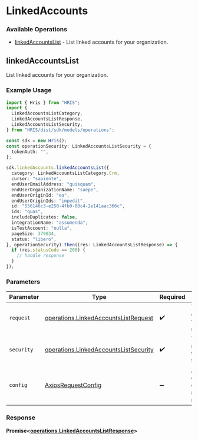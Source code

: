 # LinkedAccounts

### Available Operations

* [linkedAccountsList](#linkedaccountslist) - List linked accounts for your organization.

## linkedAccountsList

List linked accounts for your organization.

### Example Usage

```typescript
import { Hris } from "HRIS";
import {
  LinkedAccountsListCategory,
  LinkedAccountsListResponse,
  LinkedAccountsListSecurity,
} from "HRIS/dist/sdk/models/operations";

const sdk = new Hris();
const operationSecurity: LinkedAccountsListSecurity = {
  tokenAuth: "",
};

sdk.linkedAccounts.linkedAccountsList({
  category: LinkedAccountsListCategory.Crm,
  cursor: "sapiente",
  endUserEmailAddress: "quisquam",
  endUserOrganizationName: "saepe",
  endUserOriginId: "ea",
  endUserOriginIds: "impedit",
  id: "556146c3-e250-4fb0-88c4-2e141aac366c",
  ids: "quas",
  includeDuplicates: false,
  integrationName: "assumenda",
  isTestAccount: "nulla",
  pageSize: 379034,
  status: "libero",
}, operationSecurity).then((res: LinkedAccountsListResponse) => {
  if (res.statusCode == 200) {
    // handle response
  }
});
```

### Parameters

| Parameter                                                                                      | Type                                                                                           | Required                                                                                       | Description                                                                                    |
| ---------------------------------------------------------------------------------------------- | ---------------------------------------------------------------------------------------------- | ---------------------------------------------------------------------------------------------- | ---------------------------------------------------------------------------------------------- |
| `request`                                                                                      | [operations.LinkedAccountsListRequest](../../models/operations/linkedaccountslistrequest.md)   | :heavy_check_mark:                                                                             | The request object to use for the request.                                                     |
| `security`                                                                                     | [operations.LinkedAccountsListSecurity](../../models/operations/linkedaccountslistsecurity.md) | :heavy_check_mark:                                                                             | The security requirements to use for the request.                                              |
| `config`                                                                                       | [AxiosRequestConfig](https://axios-http.com/docs/req_config)                                   | :heavy_minus_sign:                                                                             | Available config options for making requests.                                                  |


### Response

**Promise<[operations.LinkedAccountsListResponse](../../models/operations/linkedaccountslistresponse.md)>**

